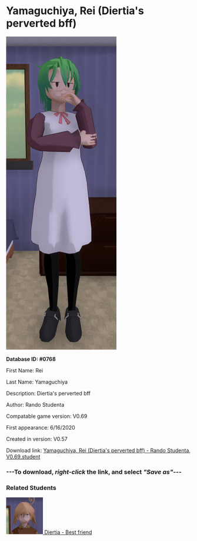 # Yamaguchiya, Rei (Diertia's perverted bff)

<img src="../../Files/Images/Yamaguchiya, Rei (Diertia's perverted bff).png" title="Yamaguchiya, Rei (Diertia's perverted bff) - Rando Studenta, V0.69">

**Database ID: #0768**

First Name: Rei

Last Name: Yamaguchiya

Description: Diertia's perverted bff

Author: Rando Studenta

Compatable game version: V0.69

First appearance: 6/16/2020

Created in version: V0.57

Download link: <a href="https://raw.githubusercontent.com/Arbiter1223/Daigaku-Gurashi-Custom-Students/master/Files/Student%20Files/Yamaguchiya%2C%20Rei%20(Diertia's%20perverted%20bff)%20-%20Rando%20Studenta%2C%20V0.69.student">Yamaguchiya, Rei (Diertia's perverted bff) - Rando Studenta, V0.69.student</a>

### ---**To download, _right-click_ the link, and select _"Save as"_**---

### Related Students

<a href="Slobia, Diertia (A slob who likes to go dumpster diving for cake).md"><img src="../../Files/Thumbs/Slobia, Diertia (A slob who likes to go dumpster diving for cake).png" height="100" width="100" title="Slobia, Diertia (A slob who likes to go dumpster diving for cake) - Arbiter1223, V0.69"></a><a href="Slobia, Diertia (A slob who likes to go dumpster diving for cake).md"> Diertia - Best friend</a>

